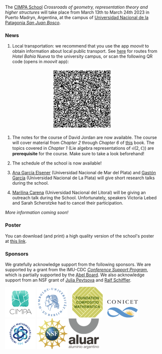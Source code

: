 The [CIMPA School](https://www.cimpa.info/en/node/9) _Crossroads of geometry, representation theory and higher structures_ will take place from March 13th to March 24th 2023 in Puerto Madryn, Argentina, at the campus of [Universidad Nacional de la Patagonia _San Juan Bosco_](https://madryn.unp.edu.ar/). 

### News

1. Local transportation: we recommend that you use the app _moovit_ to obtain information about local public transport. See [here](https://moovitapp.com/puerto_madryn-6141/poi/3051%20Bv.%20Almirante%20Brown/Hotel%20Bah%C3%ADa%20Nueva/es-419?ref=5&customerId=4908&fll=-42.76449_-65.034777&tll=-42.785873_-65.005766&t=1) for routes from _Hotel Bahía Nueva_ to the university campus, or scan the following QR code (opens in _moovit_ app):

<p align="center"> 
<img src="images/bahia-to-campus-QR.png" alt="moovit-QR-code" width="200"/>
</p> 


1. The notes for the course of David Jordan are now available.  The course will cover material from _Chapter 2_ through _Chapter 6_ of [this](jordan/jordan-notes.pdf) book. The topics covered in _Chapter 1_ (Lie algebra representations of $\mathfrak{sl}(2,\mathbb C)$) are __prerequisite__ for the course. Make sure to take a look beforehand!

2. The schedule of the school is now available!

3. [Ana García Elsener](https://sites.google.com/view/ana-garcia-elsener) (Universidad Nacional de Mar del Plata) and [Gastón García](https://www.mate.unlp.edu.ar/~ggarcia/) (Universidad Nacional de La Plata) will give short research talks during the school.

4. [Marilina Carena](https://sites.google.com/view/marilina-carena)
(Universidad Nacional del Litoral) will be giving an outreach talk during the School. 
Unfortunately, speakers Victoria Lebed and Sarah Scherotzke had to cancel their 
participation. 

_More information coming soon!_

### Poster

You can download (and print) a high quality version of the school's poster at [this link](CIMPA23poster.pdf).


### Sponsors

We gratefully acknowledge support from the following sponsors. We are supported by a grant from the IMU-CDC [_Conference Support Program_](https://www.mathunion.org/cdc/grants/conference-support-program), which is partially supported by the [Abel Board](https://abelprize.no/node/154). We also acknowledge support from an NSF grant of [Julia Pevtsova](https://sites.math.washington.edu/~julia/) and [Ralf Schiffler](https://schiffler.math.uconn.edu/).



[<img src="images/CIMPA-logo.png" width="100" height="100">](https://www.cimpa.info)
[<img src="images/HU-logo.png" width="100" height="100">](https://www.hu-berlin.de/en)&nbsp;&nbsp;&nbsp;
[<img src="images/compositiologo.png" width="100" height="100">](https://compositio.nl/#foundation)&nbsp;&nbsp;&nbsp;
[<img src="images/conicet.png" width="100" height="57">](https://www.conicet.gov.ar/conicet-descripcion/) 
[<img src="images/IMU-CDC.png" width="100" height="100">](https://www.mathunion.org/cdc)
[<img src="images/NSF.svg" width="100" height="100">](https://www.nsf.gov/)
[<img src="images/logo-aluar.svg" width="100" height="100">](https://www.aluar.com.ar/)
